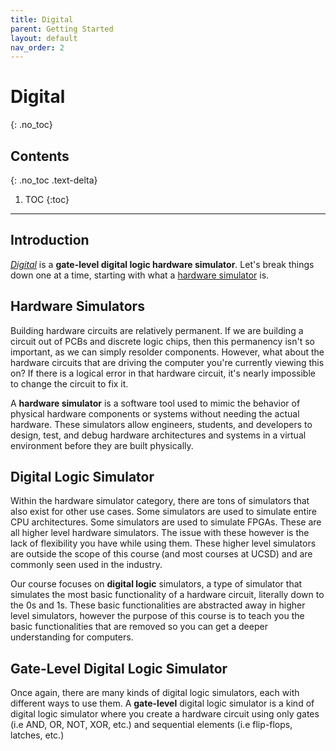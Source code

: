 ```yaml
---
title: Digital
parent: Getting Started
layout: default
nav_order: 2
---
```


# Digital
{: .no_toc}

## Contents
{: .no_toc .text-delta}

1. TOC
{:toc}

---

## Introduction

[*Digital*](https://github.com/hneemann/Digital) is a **gate-level digital logic hardware simulator**.
Let's break things down one at a time, starting with what a [hardware simulator](https://cse140l.github.io/fa24-labs/docs/getting_started/digital#hardware-simulators) is.

## Hardware Simulators

Building hardware circuits are relatively permanent. 
If we are building a circuit out of PCBs and discrete logic chips, then this permanency isn't so important, as we can simply resolder components.
However, what about the hardware circuits that are driving the computer you're currently viewing this on?
If there is a logical error in that hardware circuit, it's nearly impossible to change the circuit to fix it.

A **hardware simulator** is a software tool used to mimic the behavior of physical hardware components or systems without needing the actual hardware.
These simulators allow engineers, students, and developers to design, test, and debug hardware architectures and systems in a virtual environment before they are built physically.

## Digital Logic Simulator

Within the hardware simulator category, there are tons of simulators that also exist for other use cases.
Some simulators are used to simulate entire CPU architectures.
Some simulators are used to simulate FPGAs.
These are all higher level hardware simulators.
The issue with these however is the lack of flexibility you have while using them.
These higher level simulators are outside the scope of this course (and most courses at UCSD) and are commonly seen used in the industry.

Our course focuses on **digital logic** simulators, a type of simulator that simulates the most basic functionality of a hardware circuit, literally down to the 0s and 1s.
These basic functionalities are abstracted away in higher level simulators, however the purpose of this course is to teach you the basic functionalities that are removed so you can get a deeper understanding for computers.

## Gate-Level Digital Logic Simulator

Once again, there are many kinds of digital logic simulators, each with different ways to use them.
A **gate-level** digital logic simulator is a kind of digital logic simulator where you create a hardware circuit using only gates (i.e AND, OR, NOT, XOR, etc.) and sequential elements (i.e flip-flops, latches, etc.)
